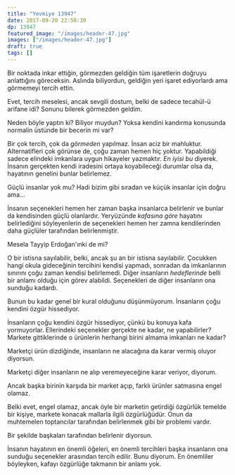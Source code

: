 ```yaml
---
title: "Yevmiye 13947"
date: 2017-09-20 22:50:30
dp: 13947
featured_image: "/images/header-47.jpg"
images: ["/images/header-47.jpg"]
draft: true
tags: []
---
```





Bir noktada inkar ettiğin, görmezden geldiğin tüm işaretlerin doğruyu
anlattığını göreceksin. Aslında biliyordun, geldiğin yeri işaret ediyorlardı ama
görmemeyi tercih ettin.

Evet, tercih meselesi, ancak sevgili dostum, belki de sadece tecahül-ü arifane
idi? Sonunu bilerek görmezden geldim.

Neden böyle yaptın ki? Biliyor muydun? Yoksa kendini kandırma konusunda normalin
üstünde bir becerin mi var?

Bir çok tercih, çok da *görmeden* yapılmaz. İnsan aciz bir mahluktur.
Alternatifleri çok görünse de, çoğu zaman hemen hiç yoktur. Yapabildiği sadece
elindeki imkanlara uygun hikayeler yazmaktır. *En iyisi bu* diyerek. İnsanın
gerçekten kendi iradesini ortaya koyabileceği durumlar olsa da, hayatının
genelini bunlar belirlemez.

Güçlü insanlar yok  mu? Hadi bizim gibi sıradan ve küçük insanlar için doğru ama...

İnsanın seçenekleri hemen her zaman başka insanlarca belirlenir ve bunlar da
kendisinden güçlü olanlardır. Yeryüzünde *kafasına göre* hayatını belirlediğini
söyleyenlerin de seçenekleri hemen her zamna kendilerinden daha güçlüler
tarafından belirlenmiştir.

Mesela Tayyip Erdoğan'ınki de mi?

O bir istisna sayılabilir, belki, ancak şu an bir istisna sayılabilir. Çocukken
hangi okula gideceğinin tercihini kendisi yapmadı, sonradan da imkanlarının
sınırını çoğu zaman kendisi belirlemedi. Diğer insanların *hedeflerinde* belli
bir anlamı olduğu için görev alabildi. Seçenekleri de diğer insanların ona
sunduğu kadardı.

Bunun bu kadar genel bir kural olduğunu düşünmüyorum. İnsanların çoğu kendini
özgür hissediyor.

İnsanların çoğu kendini özgür hissediyor, çünkü bu konuya kafa yormuyorlar.
Ellerindeki seçenekler gerçekte ne kadar, ne yapabilirler? Markete gittiklerinde
o ürünlerin herhangi birini almama imkanları ne kadar?

Marketçi ürün dizdiğinde, insanların ne alacağına da karar vermiş oluyor
diyorsun.

Marketçi diğer insanların ne alıp veremeyeceğine karar veriyor, diyorum. 

Ancak başka birinin karşıda bir market açıp, farklı ürünler satmasına engel
olamaz. 

Belki evet, engel olamaz, ancak öyle bir marketin getirdiği özgürlük temelde bir
kişiye, markete konacak mallarla ilgili özgürlüğüdür. Onun da muhtemelen
toptancılar tarafından belirlenmek gibi bir problemi vardır.

Bir şekilde başkaları tarafından belirlenir diyorsun. 

İnsanın hayatının en önemli öğeleri, en önemli tercihleri başka insanların ona
sunduğu seçenekler arasından tercih edilir. Bunu diyorum. En önemliler
böyleyken, kafayı özgürlüğe takmanın bir anlamı yok. 


